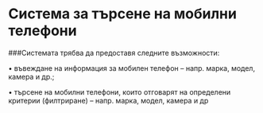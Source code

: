 # Система за търсене на мобилни телефони

###Системата трябва да предоставя следните възможности:

• въвеждане на информация за мобилен телефон – напр. марка, модел, камера и др.;

• търсене на мобилни телефони, които отговарят на определени критерии
(филтриране) – напр. марка, модел, камера и др
